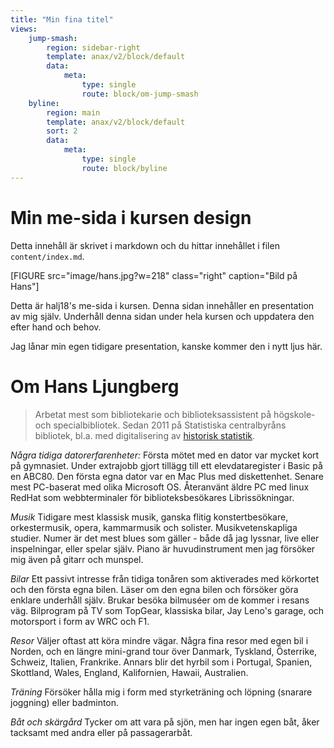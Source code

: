 ```yaml
---
title: "Min fina titel"
views:
    jump-smash:
        region: sidebar-right
        template: anax/v2/block/default
        data:
            meta:
                type: single
                route: block/om-jump-smash
    byline:
        region: main
        template: anax/v2/block/default
        sort: 2
        data:
            meta:
                type: single
                route: block/byline
---
```

Min me-sida i kursen design
=========================

Detta innehåll är skrivet i markdown och du hittar innehållet i filen `content/index.md`.

[FIGURE src="image/hans.jpg?w=218" class="right" caption="Bild på Hans"]

Detta är halj18's me-sida i kursen. Denna sidan innehåller en presentation av mig själv. Underhåll denna sidan under hela kursen och uppdatera den efter hand och behov.

Jag lånar min egen tidigare presentation, kanske kommer den i nytt ljus här.

Om Hans Ljungberg
=================
>Arbetat mest som bibliotekarie och biblioteksassistent på högskole- och
specialbibliotek. Sedan 2011 på Statistiska centralbyråns bibliotek, bl.a.
med digitalisering av [historisk statistik](http://www.scb.se/sv_/Hitta-statistik/Historisk-statistik/).

*Några tidiga datorerfarenheter:* Första mötet med en dator
var mycket kort på gymnasiet. Under extrajobb gjort tillägg till ett elevdataregister
i Basic på en ABC80. Den första egna dator var en Mac Plus med diskettenhet.
Senare mest PC-baserat med olika Microsoft OS. Återanvänt äldre PC med linux
RedHat som webbterminaler för biblioteksbesökares Librissökningar.

*Musik* Tidigare mest klassisk musik, ganska flitig konstertbesökare,
orkestermusik, opera, kammarmusik och solister. Musikvetenskapliga studier.
Numer är det mest blues som gäller - både då jag lyssnar, live eller inspelningar,
eller spelar själv. Piano är huvudinstrument men jag försöker mig även på gitarr
och munspel.

*Bilar* Ett passivt intresse från tidiga tonåren som aktiverades
med körkortet och den första egna bilen. Läser om den egna bilen och försöker
göra enklare underhåll själv. Brukar besöka bilmuséer om de kommer i resans
väg. Bilprogram på TV som TopGear, klassiska bilar, Jay Leno's garage, och
motorsport i form av WRC och F1.

*Resor* Väljer oftast att köra mindre vägar. Några fina resor
med egen bil i Norden, och en längre mini-grand tour över Danmark, Tyskland,
Österrike, Schweiz, Italien, Frankrike. Annars blir  det hyrbil som i Portugal,
Spanien, Skottland, Wales, England, Kalifornien, Hawaii, Australien.

*Träning* Försöker hålla mig i form med styrketräning och
löpning (snarare joggning) eller badminton.

*Båt och skärgård* Tycker om att vara på sjön, men har ingen
egen båt, åker tacksamt med andra eller på passagerarbåt.
